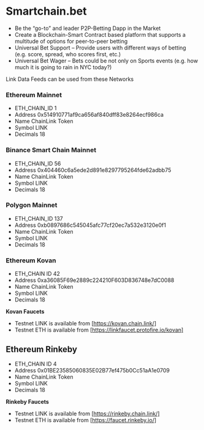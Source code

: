 # Smartchain.bet
- Be the “go-to” and leader P2P-Betting Dapp in the Market
- Create a Blockchain-Smart Contract based platform that supports a multitude of options for peer-to-peer betting
- Universal Bet Support – Provide users with different ways of betting (e.g. score, spread, who scores first, etc.)
- Universal Bet Wager – Bets could be not only on Sports events (e.g. how much it is going to rain in NYC today?)


Link Data Feeds can be used from these Networks

### Ethereum Mainnet
- ETH_CHAIN_ID 1
- Address 0x514910771af9ca656af840dff83e8264ecf986ca
- Name ChainLink Token
- Symbol LINK
- Decimals 18

### Binance Smart Chain Mainnet
- ETH_CHAIN_ID 56
- Address 0x404460c6a5ede2d891e8297795264fde62adbb75
- Name ChainLink Token
- Symbol LINK
- Decimals 18

### Polygon Mainnet
- ETH_CHAIN_ID 137
- Address 0xb0897686c545045afc77cf20ec7a532e3120e0f1
- Name ChainLink Token
- Symbol LINK
- Decimals 18

### Ethereum Kovan
- ETH_CHAIN ID 42
- Address 0xa36085F69e2889c224210F603D836748e7dC0088
- Name ChainLink Token
- Symbol LINK
- Decimals 18

**Kovan Faucets**
- Testnet LINK is available from [https://kovan.chain.link/]
- Testnet ETH is available from [https://linkfaucet.protofire.io/kovan]


## Ethereum Rinkeby
- ETH_CHAIN ID 4
- Address 0x01BE23585060835E02B77ef475b0Cc51aA1e0709
- Name ChainLink Token
- Symbol LINK
- Decimals 18

**Rinkeby Faucets**
- Testnet LINK is available from [https://rinkeby.chain.link/]
- Testnet ETH is available from [https://faucet.rinkeby.io/]

